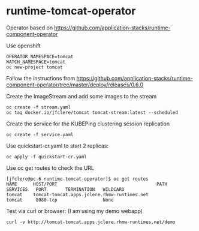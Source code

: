 # runtime-tomcat-operator
Operator based on https://github.com/application-stacks/runtime-component-operator

Use openshift
```
OPERATOR_NAMESPACE=tomcat
WATCH_NAMESPACE=tomcat
oc new-project tomcat
```
Follow the instructions from https://github.com/application-stacks/runtime-component-operator/tree/master/deploy/releases/0.6.0

Create the ImageStream and add some images to the stream
```
oc create -f stream.yaml
oc tag docker.io/jfclere/tomcat tomcat-stream:latest --scheduled
```
Create the service for the KUBEPing clustering session replication
```
oc create -f service.yaml
```
Use quickstart-cr.yaml to start 2 replicas:
```
oc apply -f quickstart-cr.yaml
```
Use oc get routes to check the URL
```
[jfclere@pc-6 runtime-tomcat-operator]$ oc get routes
NAME      HOST/PORT                                     PATH      SERVICES   PORT       TERMINATION   WILDCARD
tomcat    tomcat-tomcat.apps.jclere.rhmw-runtimes.net             tomcat     8080-tcp                 None
```
Test via curl or browser: (I am using my demo webapp)
```
curl -v http://tomcat-tomcat.apps.jclere.rhmw-runtimes.net/demo
```
